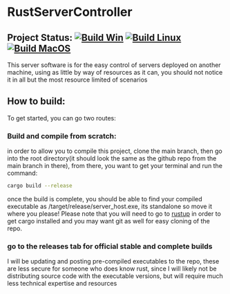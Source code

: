 # RustServerController

## Project Status: [![Build Win](https://github.com/SturdyFool10/RustServerController/actions/workflows/build_win.yml/badge.svg?branch=main)](https://github.com/SturdyFool10/RustServerController/actions/workflows/build_win.yml) [![Build Linux](https://github.com/SturdyFool10/RustServerController/actions/workflows/build_linux.yml/badge.svg)](https://github.com/SturdyFool10/RustServerController/actions/workflows/build_linux.yml) [![Build MacOS](https://github.com/SturdyFool10/RustServerController/actions/workflows/build_MacOS.yml/badge.svg)](https://github.com/SturdyFool10/RustServerController/actions/workflows/build_MacOS.yml)
This server software is for the easy control of servers deployed on another machine, using as little by way of resources as it can, you should not notice it in all but the most resource limited of scenarios
## How to build:
To get started, you can go two routes:
### Build and compile from scratch:
in order to allow you to compile this project, clone the main branch, then go into the root directory(it should look the same as the github repo from the main branch in there), from there, you want to get your terminal and run the command:
```bash
cargo build --release
```
once the build is complete, you should be able to find your compiled executable as /target/release/server_host.exe, its standalone so move it where you please!
Please note that you will need to go to <a href="http://rustup.rs">rustup</a> in order to get cargo installed and you may want git as well for easy cloning of the repo.
### go to the releases tab for official stable and complete builds
I will be updating and posting pre-compiled executables to the repo, these are less secure for someone who does know rust, since I will likely not be distributing source code with the executable versions, but will require much less technical expertise and resources

